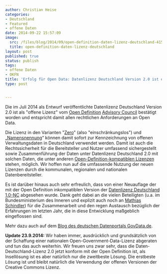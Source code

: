 ```yaml
---
author: Christian Heise
categories:
- Deutschland
- Featured
- offene Daten
date: 2014-09-22 15:57:09
image:
  src: /files/blog/2014/09/open-definition-daten-lizenz-deutschland-415x155.png
  title: open-definition-daten-lizenz-deutschland
layout: post
published: true
status: publish
tags:
- offene Daten
- OKFN
title: 'Erfolg für Open Data: Datenlizenz Deutschland Version 2.0 ist eine offene Lizenz  (Update)'
type: post


---
```


Die im Juli 2014 als Entwurf veröffentlichte Datenlizenz Deutschland Version 2.0 ist als "offene Lizenz" vom [Open Definition](http://www.OpenDefinition.org) [Advisory Council](http://opendefinition.org/advisory-council/) bestätigt worden und entspricht damit allen rechtlichen Anforderungen an Open Data. 

Die Lizenz in den Varianten "[Zero](https://www.govdata.de/dl-de/zero-2-0)" (also "einschränkungslos") und „[Namensnennung](http://www.govdata.de/dl-de/by-2-0)“ können damit sofort zur Kennzeichnung von offenen Verwaltungsdaten in Deutschland verwendet werden. Damit ist auch die Rechtssicherheit für die Bereitsteller und Nutzer umfassend sichergestellt sowie Zusammenführung der Daten unter Datenlizenz Deutschland 2.0 mit solchen Daten, die unter anderen [Open-Definition-kompatiblen Lizenzen](http://opendefinition.org/licenses/) stehen, möglich. Wir hoffen nun auf die umfassende Nutzung der neuen Lizenzen durch die kommunalen, regionalen und nationalen Datenbereitsteller.

Es ist darüber hinaus auch sehr erfreulich, dass von einer Neuauflage der mit der Open Definition inkompatiblen Version der [Datenlizenz Deutschland 1.0-NC](https://www.govdata.de/dl-de/by-nc-1-0) abgesehen wurde. Dank geht dabei an die vielen Beteiligten (u.a. im Bundesministerium des Inneren und explizit auch noch an [Mathias Schindler](https://twitter.com/presroi)) für die Zusammenarbeit und den regen Austausch bezüglich der Erfahrungen im letzten Jahr, die in diese Entwicklung maßgeblich eingeflossen sind.

Mehr dazu auch auf dem [Blog des deutschen Datenportals GovData.de](https://www.govdata.de/neues/-/blogs/sachverstandigenrat-der-open-knowledge-definition-bestatigt-datenlizenz-deutschland-version-2-0-ist-eine-offene-lizenz).

**Update 23.9.2014:** Wir haben immer, ausdrücklich und grundsätzlich von der Schaffung einer nationalen Open-Government-Data-Lizenz abgeraten und tun das auch weiterhin. Wir freuen uns zwar sehr, dass die Daten-Deutschland-Lizenz 2.0 jetzt konform mit der Open Definition ist, als Insellösung ist es aber natürlich nur die zweitbeste Lösung. Die erstbeste Lösung ist und bleibt natürlich die Verwendung der offenen Versionen der Creative Commons Lizenz.